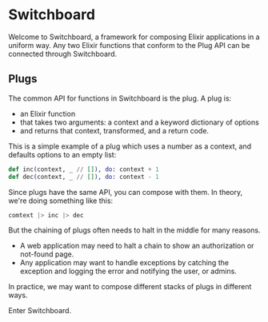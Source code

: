 # Switchboard

Welcome to Switchboard, a framework for composing Elixir applications in a uniform way. Any two Elixir functions that conform to the Plug API can be connected through Switchboard. 

## Plugs

The common API for functions in Switchboard is the plug. A plug is:

- an Elixir function
- that takes two arguments: a context and a keyword dictionary of options
- and returns that context, transformed, and a return code.

This is a simple example of a plug which uses a number as a context, and defaults options to an empty list:

```elixir
def inc(context, _ // []), do: context + 1
def dec(context, _ // []), do: context - 1
```

Since plugs have the same API, you can compose with them. In theory, we're doing something like this:

```elixir
comtext |> inc |> dec
```

But the chaining of plugs often needs to halt in the middle for many reasons. 

- A web application may need to halt a chain to show an authorization or not-found page. 
- Any application may want to handle exceptions by catching the exception and logging the error and notifying the user, or admins. 

In practice, we may want to compose different stacks of plugs in different ways. 

Enter Switchboard. 






